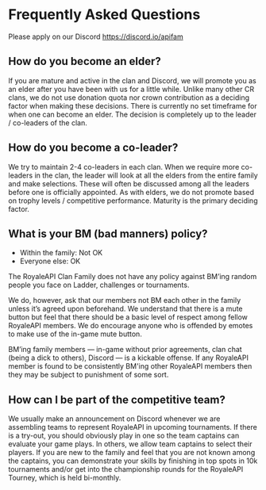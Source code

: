 # Frequently Asked Questions

<!-- ## What is the RoyaleAPI Clan Family (RoyaleAPI)? -->

<!-- **RoyaleAPI Alpha** is the official clan of **100 Thieves**, an esports team competing in Clash Royale League. The eight clans below comprise the **100 Thieves Clan Family**, which is home to many experienced trophy-pushing and tournament competitors. The clans were created as a result of a merger and re-branding of the Reddit Alpha Clan Family, founded by Woody in January 2016.

## Which are your CR clans and BR bands?

We name our clans according to the NATO alphabet. At the moment, our clans / bands are:

### Clash Royale Clans

Name | Tag | Type
--- | --- | ---
RoyaleAPI Alpha  |\#9PJ82CRC|Clan Wars Main          
RoyaleAPI Bravo  |\#9UQJUJC9|Clan Wars Feeder        
RoyaleAPI Charlie|\#9G99JQPL|Clan Wars Feeder        
RoyaleAPI Delta  |\#9G8VYGL0|Clan Wars Feeder        
RoyaleAPI Echo   |\#9CJ0L9RG|Clan Wars Feeder        
RoyaleAPI Foxtrot|\#9UQC2P0V|Clan Wars Feeder        
RoyaleAPI Golf   |\#9UG2R2LQ|Clan Wars Feeder        
RoyaleAPI Hotel  |\#9Y9VR2JR|Clan Wars Feeder
RoyaleAPI YOLO   |\#9R8GUC0L|Ladder: Existing Members-Only
RoyaleAPI Zen    |\#9LPVG9UC|Members-only, clan wars vacation

### Brawl Stars Bands

Name | Tag | Type
--- | --- | ---
Reddit Alpha  |\#LQQ   |Main           

## How do I join your clans/bands? -->

Please apply on our Discord https://discord.io/apifam

## How do you become an elder?

If you are mature and active in the clan and Discord, we will promote you as an elder after you have been with us for a little while.  Unlike many other CR clans, we do not use donation quota nor crown contribution as a deciding factor when making these decisions. There is currently no set timeframe for when one can become an elder. The decision is completely up to the leader / co-leaders of the clan.

## How do you become a co-leader?

We try to maintain 2-4 co-leaders in each clan. When we require more co-leaders in the clan, the leader will look at all the elders from the entire family and make selections. These will often be discussed among all the leaders before one is officially appointed. As with elders, we do not promote based on trophy levels / competitive performance. Maturity is the primary deciding factor.

## What is your BM (bad manners) policy?

- Within the family: Not OK
- Everyone else: OK

The RoyaleAPI Clan Family does not have any policy against BM’ing random people you face on Ladder, challenges or tournaments.

We do, however, ask that our members not BM each other in the family unless it’s agreed upon beforehand. We understand that there is a mute button but feel that there should be a basic level of respect among fellow RoyaleAPI members. We do encourage anyone who is offended by emotes to make use of the in-game mute button.

BM’ing family members — in-game without prior agreements, clan chat (being a dick to others), Discord — is a kickable offense. If any RoyaleAPI member is found to be consistently BM'ing other RoyaleAPI members then they may be subject to punishment of some sort.


## How can I be part of the competitive team?

We usually make an announcement on Discord whenever we are assembling teams to represent RoyaleAPI in upcoming tournaments. If there is a try-out,  you should obviously play in one so the team captains can evaluate your game plays. In others, we allow team captains to select their players. If you are new to the family and feel that you are not known among the captains, you can demonstrate your skills by finishing in top spots in 10k tournaments and/or get into the championship rounds for the RoyaleAPI Tourney, which is held bi-monthly.
